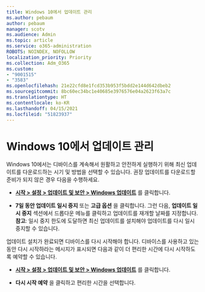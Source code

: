 ```yaml
---
title: Windows 10에서 업데이트 관리
ms.author: pebaum
author: pebaum
manager: scotv
ms.audience: Admin
ms.topic: article
ms.service: o365-administration
ROBOTS: NOINDEX, NOFOLLOW
localization_priority: Priority
ms.collection: Adm_O365
ms.custom:
- "9001515"
- "3583"
ms.openlocfilehash: 21e22cfd8e1fcd353b953f5bdd2e144d642dbeb2
ms.sourcegitcommit: 8bc60ec34bc1e40685e3976576e04a2623f63a7c
ms.translationtype: HT
ms.contentlocale: ko-KR
ms.lasthandoff: 04/15/2021
ms.locfileid: "51823937"
---
```

# <a name="manage-updates-in-windows-10"></a>Windows 10에서 업데이트 관리

Windows 10에서는 디바이스를 계속해서 원활하고 안전하게 실행하기 위해 최신 업데이트를 다운로드하는 시기 및 방법을 선택할 수 있습니다. 권장 업데이트를 다운로드할 준비가 되지 않은 경우 다음을 수행하세요.

- **[시작 > 설정 > 업데이트 및 보안 > Windows 업데이트](ms-settings:windowsupdate)** 를 클릭합니다.

- **7일 동안 업데이트 일시 중지** 또는 **고급 옵션** 을 클릭합니다. 그런 다음, **업데이트 일시 중지** 섹션에서 드롭다운 메뉴를 클릭하고 업데이트를 재개할 날짜를 지정합니다. **참고**: 일시 중지 한도에 도달하면 최신 업데이트를 설치해야 업데이트를 다시 일시 중지할 수 있습니다.

업데이트 설치가 완료되면 디바이스를 다시 시작해야 합니다. 디바이스를 사용하고 있는 동안 다시 시작하라는 메시지가 표시되면 다음과 같이 더 편리한 시간에 다시 시작하도록 예약할 수 있습니다.

- **[시작 > 설정 > 업데이트 및 보안 > Windows 업데이트](ms-settings:windowsupdate)** 를 클릭합니다.

- **다시 시작 예약** 을 클릭하고 편리한 시간을 선택합니다.
